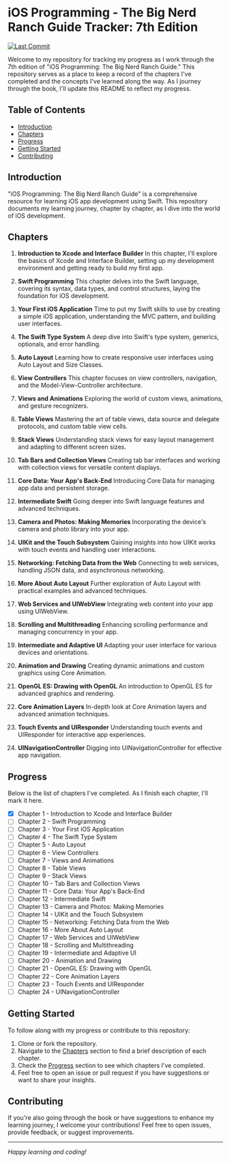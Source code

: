 # iOS Programming - The Big Nerd Ranch Guide Tracker: 7th Edition

[![Last Commit](https://img.shields.io/github/last-commit/Brynner03/iOS-Programming---The-Big-Nerd-Ranch-Guide)](https://github.com/Brynner03/iOS-Programming---The-Big-Nerd-Ranch-Guide/commits/main)

Welcome to my repository for tracking my progress as I work through the 7th edition of "iOS Programming: The Big Nerd Ranch Guide." This repository serves as a place to keep a record of the chapters I've completed and the concepts I've learned along the way. As I journey through the book, I'll update this README to reflect my progress.

## Table of Contents

- [Introduction](#introduction)
- [Chapters](#chapters)
- [Progress](#progress)
- [Getting Started](#getting-started)
- [Contributing](#contributing)

## Introduction

"iOS Programming: The Big Nerd Ranch Guide" is a comprehensive resource for learning iOS app development using Swift. This repository documents my learning journey, chapter by chapter, as I dive into the world of iOS development.

## Chapters

1. **Introduction to Xcode and Interface Builder**
   In this chapter, I'll explore the basics of Xcode and Interface Builder, setting up my development environment and getting ready to build my first app.

2. **Swift Programming**
   This chapter delves into the Swift language, covering its syntax, data types, and control structures, laying the foundation for iOS development.

3. **Your First iOS Application**
   Time to put my Swift skills to use by creating a simple iOS application, understanding the MVC pattern, and building user interfaces.

4. **The Swift Type System**
   A deep dive into Swift's type system, generics, optionals, and error handling.

5. **Auto Layout**
   Learning how to create responsive user interfaces using Auto Layout and Size Classes.

6. **View Controllers**
   This chapter focuses on view controllers, navigation, and the Model-View-Controller architecture.

7. **Views and Animations**
   Exploring the world of custom views, animations, and gesture recognizers.

8. **Table Views**
   Mastering the art of table views, data source and delegate protocols, and custom table view cells.

9. **Stack Views**
   Understanding stack views for easy layout management and adapting to different screen sizes.

10. **Tab Bars and Collection Views**
    Creating tab bar interfaces and working with collection views for versatile content displays.

11. **Core Data: Your App's Back-End**
    Introducing Core Data for managing app data and persistent storage.

12. **Intermediate Swift**
    Going deeper into Swift language features and advanced techniques.

13. **Camera and Photos: Making Memories**
    Incorporating the device's camera and photo library into your app.

14. **UIKit and the Touch Subsystem**
    Gaining insights into how UIKit works with touch events and handling user interactions.

15. **Networking: Fetching Data from the Web**
    Connecting to web services, handling JSON data, and asynchronous networking.

16. **More About Auto Layout**
    Further exploration of Auto Layout with practical examples and advanced techniques.

17. **Web Services and UIWebView**
    Integrating web content into your app using UIWebView.

18. **Scrolling and Multithreading**
    Enhancing scrolling performance and managing concurrency in your app.

19. **Intermediate and Adaptive UI**
    Adapting your user interface for various devices and orientations.

20. **Animation and Drawing**
    Creating dynamic animations and custom graphics using Core Animation.

21. **OpenGL ES: Drawing with OpenGL**
    An introduction to OpenGL ES for advanced graphics and rendering.

22. **Core Animation Layers**
    In-depth look at Core Animation layers and advanced animation techniques.

23. **Touch Events and UIResponder**
    Understanding touch events and UIResponder for interactive app experiences.

24. **UINavigationController**
    Digging into UINavigationController for effective app navigation.

## Progress

Below is the list of chapters I've completed. As I finish each chapter, I'll mark it here.

- [x] Chapter 1 - Introduction to Xcode and Interface Builder
- [ ] Chapter 2 - Swift Programming
- [ ] Chapter 3 - Your First iOS Application
- [ ] Chapter 4 - The Swift Type System
- [ ] Chapter 5 - Auto Layout
- [ ] Chapter 6 - View Controllers
- [ ] Chapter 7 - Views and Animations
- [ ] Chapter 8 - Table Views
- [ ] Chapter 9 - Stack Views
- [ ] Chapter 10 - Tab Bars and Collection Views
- [ ] Chapter 11 - Core Data: Your App's Back-End
- [ ] Chapter 12 - Intermediate Swift
- [ ] Chapter 13 - Camera and Photos: Making Memories
- [ ] Chapter 14 - UIKit and the Touch Subsystem
- [ ] Chapter 15 - Networking: Fetching Data from the Web
- [ ] Chapter 16 - More About Auto Layout
- [ ] Chapter 17 - Web Services and UIWebView
- [ ] Chapter 18 - Scrolling and Multithreading
- [ ] Chapter 19 - Intermediate and Adaptive UI
- [ ] Chapter 20 - Animation and Drawing
- [ ] Chapter 21 - OpenGL ES: Drawing with OpenGL
- [ ] Chapter 22 - Core Animation Layers
- [ ] Chapter 23 - Touch Events and UIResponder
- [ ] Chapter 24 - UINavigationController

<!-- Update the list above as you complete more chapters -->

## Getting Started

To follow along with my progress or contribute to this repository:

1. Clone or fork the repository.
2. Navigate to the [Chapters](#chapters) section to find a brief description of each chapter.
3. Check the [Progress](#progress) section to see which chapters I've completed.
4. Feel free to open an issue or pull request if you have suggestions or want to share your insights.

## Contributing

If you're also going through the book or have suggestions to enhance my learning journey, I welcome your contributions! Feel free to open issues, provide feedback, or suggest improvements.

---

*Happy learning and coding!*
